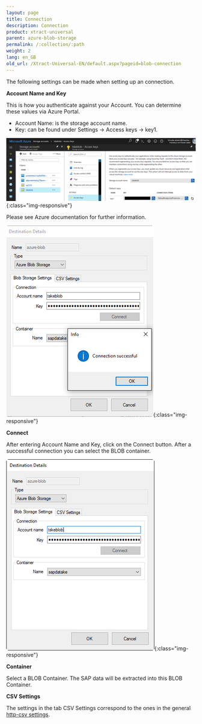 ```yaml
---
layout: page
title: Connection
description: Connection
product: xtract-universal
parent: azure-blob-storage
permalink: /:collection/:path
weight: 2
lang: en_GB
old_url: /Xtract-Universal-EN/default.aspx?pageid=blob-connection
---
```


The following settings can be made when setting up an connection. 

**Account Name and Key**

This is how you authenticate against your Account. You can determine these values via Azure Portal. 
- Account Name: is the storage account name.
- Key: can be found under Settings -> Access keys -> key1. 

![azure-blob-access-keys](/img/content/azure-blob-access-keys.png){:class="img-responsive"}

Please see Azure documentation for further information.

![xu-azure-blob-con-01](/img/content/xu-azure-blob-con-01.png){:class="img-responsive"}

**Connect**

After entering Account Name and Key, click on the Connect button. After a successful connection you can select the BLOB container. 

![xu-azure-blob-con-02](/img/content/xu-azure-blob-con-02.png){:class="img-responsive"}

**Container**

Select a BLOB Container. The SAP data will be extracted into this BLOB Container.


**CSV Settings**

The settings in the tab CSV Settings correspond to the ones in the general [http-csv settings](../csv-via-http).